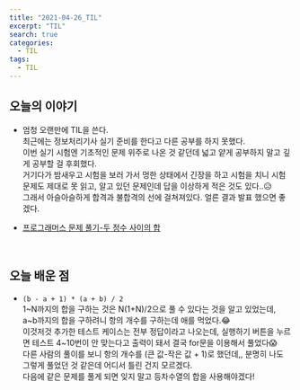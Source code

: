 ```yaml
---
title: "2021-04-26_TIL"
excerpt: "TIL"
search: true
categories: 
  - TIL
tags: 
  - TIL
---
```


## 오늘의 이야기

- 엄청 오랜만에 TIL을 쓴다.<br>
최근에는 정보처리기사 실기 준비를 한다고 다른 공부를 하지 못했다.<br>
이번 실기 시험엔 기초적인 문제 위주로 나온 것 같던데 넓고 얕게 공부하지 말고 깊게 공부할 걸 후회했다.<br>
거기다가 밤새우고 시험을 보러 가서 멍한 상태에서 긴장을 하고 시험을 치니 시험 문제도 제대로 못 읽고, 알고 있던 문제인데 답을 이상하게 적은 것도 있다..😥<br>
그래서 아슬아슬하게 합격과 불합격의 선에 걸쳐져있다. 얼른 결과 발표 했으면 좋겠다.<br>

- [프로그래머스  문제 풀기-두 정수 사이의 합](https://devboryung.github.io/algorism/Programmers-01/) <br>

<br>

## 오늘 배운 점

- `(b - a + 1) * (a + b) / 2`<br>
1~N까지의 합을 구하는 것은 N(1+N)/2으로 풀 수 있다는 것을 알고 있었는데,  a~b까지의 합을 구하려니 항의 개수를 구하는데 애를 먹었다.😂<br>
이것저것 추가한 테스트 케이스는 전부 정답이라고 나오는데, 실행하기 버튼을 누르면 테스트 4~10번이 안 맞는다고 출력이 돼서 결국 for문을 이용해서 풀었다😱<br>
다른 사람의 풀이를 보니 항의 개수를 (큰 값-작은 값 + 1)로 했던데,, 분명히 나도 그렇게 풀었던 것 같은데 어디서 틀린 건지 모르겠다.<br>
다음에 같은 문제를 풀게 되면 잊지 말고 등차수열의 합을 사용해야겠다!<br>

<br><br>


